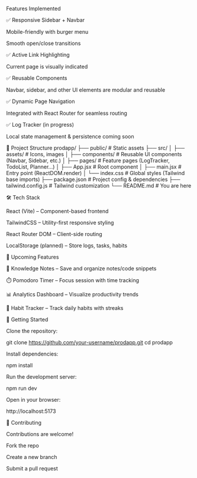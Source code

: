 Features Implemented

✅ Responsive Sidebar + Navbar

Mobile-friendly with burger menu

Smooth open/close transitions

✅ Active Link Highlighting

Current page is visually indicated

✅ Reusable Components

Navbar, sidebar, and other UI elements are modular and reusable

✅ Dynamic Page Navigation

Integrated with React Router for seamless routing

✅ Log Tracker (in progress)

Local state management & persistence coming soon

📂 Project Structure
prodapp/
├── public/ # Static assets
├── src/
│ ├── assets/ # Icons, images
│ ├── components/ # Reusable UI components (Navbar, Sidebar, etc.)
│ ├── pages/ # Feature pages (LogTracker, TodoList, Planner...)
│ ├── App.jsx # Root component
│ ├── main.jsx # Entry point (ReactDOM.render)
│ └── index.css # Global styles (Tailwind base imports)
├── package.json # Project config & dependencies
├── tailwind.config.js # Tailwind customization
└── README.md # You are here

🛠️ Tech Stack

React (Vite) – Component-based frontend

TailwindCSS – Utility-first responsive styling

React Router DOM – Client-side routing

LocalStorage (planned) – Store logs, tasks, habits

📌 Upcoming Features

📖 Knowledge Notes – Save and organize notes/code snippets

⏱️ Pomodoro Timer – Focus session with time tracking

📊 Analytics Dashboard – Visualize productivity trends

🧩 Habit Tracker – Track daily habits with streaks

🚀 Getting Started

Clone the repository:

git clone https://github.com/your-username/prodapp.git
cd prodapp

Install dependencies:

npm install

Run the development server:

npm run dev

Open in your browser:

http://localhost:5173

🤝 Contributing

Contributions are welcome!

Fork the repo

Create a new branch

Submit a pull request
